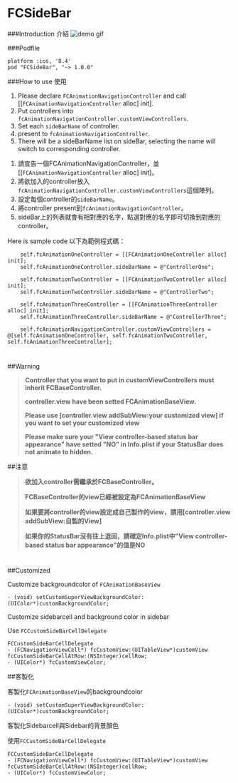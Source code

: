 # FCSideBar

###Introduction 介紹
![demo gif](http://i.imgur.com/WqQi3Of.gif)


###Podfile

```
platform :ios, '8.4'
pod "FCSideBar", "~> 1.0.0"
```

###How to use 使用

1. Please declare ```FCAnimationNavigationController``` and call [[<code>FCAnimationNavigationController</code> alloc] init].
2. Put controllers into ```fcAnimationNavigationController.customViewControllers```.
3. Set each ```sideBarName``` of controller.
4. present to ```fcAnimationNavigationController```.
5. There will be a sideBarName list on sideBar, selecting the name will switch to corresponding controller.


<ol>
<li>請宣告一個FCAnimationNavigationController，並[[<code>FCAnimationNavigationController</code> alloc] init]。</li>
<li>將欲加入的controller放入<code>fcAnimationNavigationController.customViewControllers</code>這個陣列。</li>
<li>設定每個controller的<code>sideBarName</code>。</li>
<li>將controller present到<code>fcAnimationNavigationController</code>。</li>
<li>sideBar上的列表就會有相對應的名字，點選對應的名字即可切換到對應的controller。</li>
</ol>

Here is sample code 以下為範例程式碼：
```
    self.fcAnimationOneController = [[FCAnimationOneController alloc] init];
    self.fcAnimationOneController.sideBarName = @"ControllerOne";
    
    self.fcAnimationTwoController = [[FCAnimationTwoController alloc] init];
    self.fcAnimationTwoController.sideBarName = @"ControllerTwo";

    self.fcAnimationThreeController = [[FCAnimationThreeController alloc] init];
    self.fcAnimationThreeController.sideBarName = @"ControllerThree";
    
    self.fcAnimationNavigationController.customViewControllers = @[self.fcAnimationOneController, self.fcAnimationTwoController, self.fcAnimationThreeController];
```

# 

##Warning
> **Controller that you want to put in customViewControllers must inherit FCBaseController.**
>
> **controller.view have been setted FCAnimationBaseView.**
>
> **Please use [controller.view addSubView:your customized view] if you want to set your customized view**
>
> **Please make sure your "View controller-based status bar appearance" have setted "NO" in Info.plist if your StatusBar does not animate to hidden.**

##注意
> **欲加入controller需繼承於FCBaseController。**
>
> **FCBaseController的view已經被設定為FCAnimationBaseView**
>
> **如果要將controller的view設定成自己製作的view，請用[controller.view addSubView:自製的View]**
>
> **如果你的StatusBar沒有往上退回，請確定Info.plist中"View controller-based status bar appearance"的值是NO**

# 

##Customized

Customize backgroundcolor of ```FCAnimationBaseView```

```- (void) setCustomSuperViewBackgroundColor:(UIColor*)customBackgroundColor;```

Customize sidebarcell and background color in sidebar

Use ```FCCustomSideBarCellDelegate```

```
FCCustomSideBarCellDelegate
- (FCNavigationViewCell*) fcCustomView:(UITableView*)customView fcCustomSideBarCellAtRow:(NSInteger)cellRow;
- (UIColor*) fcCustomViewColor;
```

##客製化

客製化```FCAnimationBaseView```的backgroundcolor

```- (void) setCustomSuperViewBackgroundColor:(UIColor*)customBackgroundColor;```

客製化Sidebarcell與Sidebar的背景顏色

使用```FCCustomSideBarCellDelegate```

```
FCCustomSideBarCellDelegate
- (FCNavigationViewCell*) fcCustomView:(UITableView*)customView fcCustomSideBarCellAtRow:(NSInteger)cellRow;
- (UIColor*) fcCustomViewColor;
```

